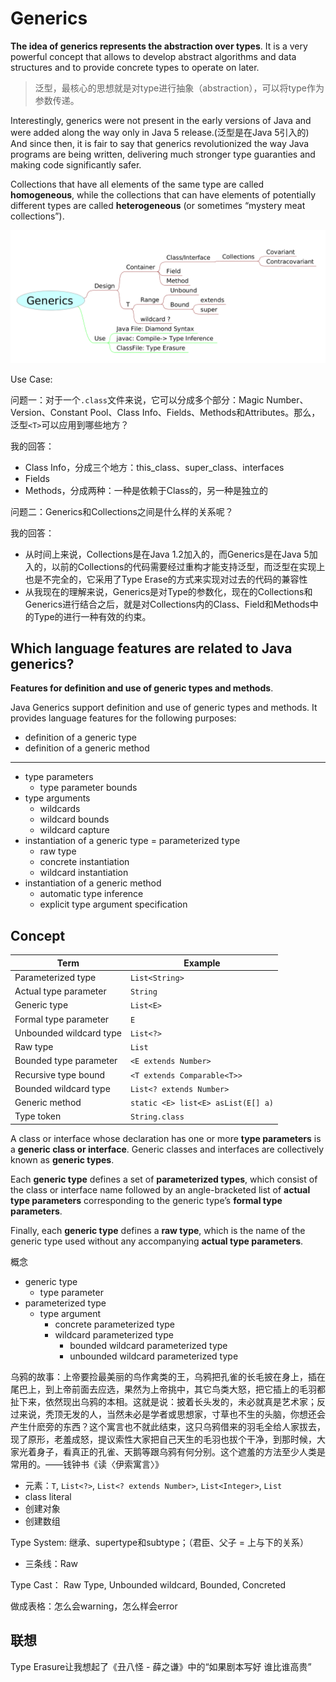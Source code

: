 # Generics

**The idea of generics represents the abstraction over types**. It is a very powerful concept that allows to develop abstract algorithms and data structures and to provide concrete types to operate on later.

> 泛型，最核心的思想就是对type进行抽象（abstraction），可以将type作为参数传递。

Interestingly, generics were not present in the early versions of Java and were added along the way only in Java 5 release.(泛型是在Java 5引入的) And since then, it is fair to say that generics revolutionized the way Java programs are being written, delivering much stronger type guaranties and making code significantly safer.

Collections that have all elements of the same type are called **homogeneous**, while the collections that can have elements of potentially different types are called **heterogeneous** (or sometimes “mystery meat collections”).

![](images/generics_mind_map.png)

Use Case:

问题一：对于一个`.class`文件来说，它可以分成多个部分：Magic Number、Version、Constant Pool、Class Info、Fields、Methods和Attributes。那么，泛型`<T>`可以应用到哪些地方？

我的回答：

- Class Info，分成三个地方：this_class、super_class、interfaces
- Fields
- Methods，分成两种：一种是依赖于Class的，另一种是独立的

问题二：Generics和Collections之间是什么样的关系呢？

我的回答：

- 从时间上来说，Collections是在Java 1.2加入的，而Generics是在Java 5加入的，以前的Collections的代码需要经过重构才能支持泛型，而泛型在实现上也是不完全的，它采用了Type Erase的方式来实现对过去的代码的兼容性
- 从我现在的理解来说，Generics是对Type的参数化，现在的Collections和Generics进行结合之后，就是对Collections内的Class、Field和Methods中的Type的进行一种有效的约束。

## Which language features are related to Java generics?

**Features for definition and use of generic types and methods**.

Java Generics support definition and use of generic types and methods. It provides language features for the following purposes: 

- definition of a generic type
- definition of a generic method

---

- type parameters
  - type parameter bounds
- type arguments
  - wildcards
  - wildcard bounds
  - wildcard capture
- instantiation of a generic type = parameterized type
  - raw type
  - concrete instantiation
  - wildcard instantiation
- instantiation of a generic method
  - automatic type inference
  - explicit type argument specification

## Concept

| Term                    | Example                            |
| ----------------------- | ---------------------------------- |
| Parameterized type      | `List<String>`                     |
| Actual type parameter   | `String`                           |
| Generic type            | `List<E>`                          |
| Formal type parameter   | `E`                                |
| Unbounded wildcard type | `List<?>`                          |
| Raw type                | `List`                             |
| Bounded type parameter  | `<E extends Number>`               |
| Recursive type bound    | `<T extends Comparable<T>>`        |
| Bounded wildcard type   | `List<? extends Number>`           |
| Generic method          | `static <E> list<E> asList(E[] a)` |
| Type token              | `String.class`                     |

A class or interface whose declaration has one or more **type parameters** is a **generic class or interface**. Generic classes and interfaces are collectively known as **generic types**.

Each **generic type** defines a set of **parameterized types**, which consist of the class or interface name followed by an angle-bracketed list of **actual type parameters** corresponding to the generic type’s **formal type parameters**.

Finally, each **generic type** defines a **raw type**, which is the name of the generic type used without any accompanying **actual type parameters**.

概念

- generic type
  - type parameter
- parameterized type
  - type argument
    - concrete parameterized type
    - wildcard parameterized type
      - bounded wildcard parameterized type
      - unbounded wildcard parameterized type



乌鸦的故事：上帝要捡最美丽的鸟作禽类的王，乌鸦把孔雀的长毛披在身上，插在尾巴上，到上帝前面去应选，果然为上帝挑中，其它鸟类大怒，把它插上的毛羽都扯下来，依然现出乌鸦的本相。这就是说：披着长头发的，未必就真是艺术家；反过来说，秃顶无发的人，当然未必是学者或思想家，寸草也不生的头脑，你想还会产生什麽旁的东西？这个寓言也不就此结束，这只乌鸦借来的羽毛全给人家拔去，现了原形，老羞成怒，提议索性大家把自己天生的毛羽也拔个干净，到那时候，大家光着身子，看真正的孔雀、天鹅等跟乌鸦有何分别。这个遮羞的方法至少人类是常用的。——钱钟书《读〈伊索寓言〉》

- 元素：`T`, `List<?>`, `List<? extends Number>`, `List<Integer>`, `List`
- class literal
- 创建对象
- 创建数组

Type System: 继承、supertype和subtype；（君臣、父子 = 上与下的关系）

- 三条线：Raw

Type Cast： Raw Type, Unbounded wildcard, Bounded, Concreted

做成表格：怎么会warning，怎么样会error

## 联想

Type Erasure让我想起了《丑八怪 - 薛之谦》中的“如果剧本写好 谁比谁高贵”

